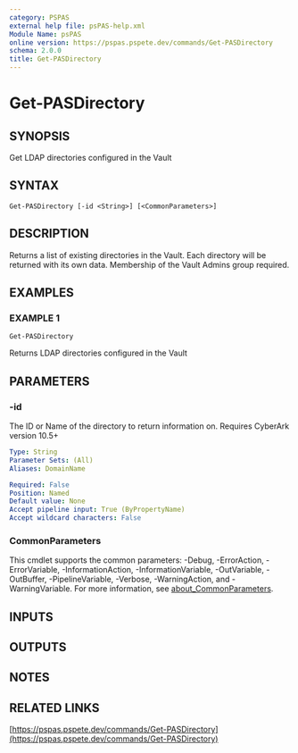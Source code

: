 ```yaml
---
category: PSPAS
external help file: psPAS-help.xml
Module Name: psPAS
online version: https://pspas.pspete.dev/commands/Get-PASDirectory
schema: 2.0.0
title: Get-PASDirectory
---
```


# Get-PASDirectory

## SYNOPSIS
Get LDAP directories configured in the Vault

## SYNTAX

```
Get-PASDirectory [-id <String>] [<CommonParameters>]
```

## DESCRIPTION
Returns a list of existing directories in the Vault.
Each directory will be returned with its own data.
Membership of the Vault Admins group required.

## EXAMPLES

### EXAMPLE 1
```
Get-PASDirectory
```

Returns LDAP directories configured in the Vault

## PARAMETERS

### -id
The ID or Name of the directory to return information on.
Requires CyberArk version 10.5+

```yaml
Type: String
Parameter Sets: (All)
Aliases: DomainName

Required: False
Position: Named
Default value: None
Accept pipeline input: True (ByPropertyName)
Accept wildcard characters: False
```

### CommonParameters
This cmdlet supports the common parameters: -Debug, -ErrorAction, -ErrorVariable, -InformationAction, -InformationVariable, -OutVariable, -OutBuffer, -PipelineVariable, -Verbose, -WarningAction, and -WarningVariable. For more information, see [about_CommonParameters](http://go.microsoft.com/fwlink/?LinkID=113216).

## INPUTS

## OUTPUTS

## NOTES

## RELATED LINKS

[https://pspas.pspete.dev/commands/Get-PASDirectory](https://pspas.pspete.dev/commands/Get-PASDirectory)

